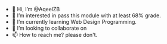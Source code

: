 - 👋 Hi, I’m @AqeelZB
- 👀 I’m interested in pass this module with at least 68% grade.
- 🌱 I’m currently learning Web Design Programming.
- 💞️ I’m looking to collaborate on 
- 📫 How to reach me? please don't.

<!---
AqeelZB/AqeelZB is a ✨ special ✨ repository because its `README.md` (this file) appears on your GitHub profile.
You can click the Preview link to take a look at your changes.
--->
